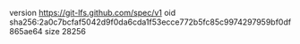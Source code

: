 version https://git-lfs.github.com/spec/v1
oid sha256:2a0c7bcfaf5042d9f0da6cda1f53ecce772b5fc85c9974297959bf0df865ae64
size 28256

